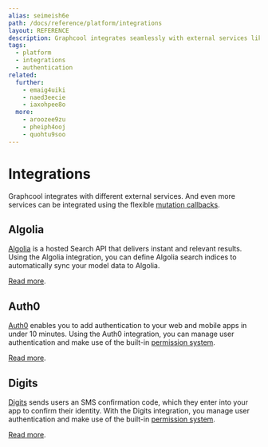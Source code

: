 ```yaml
---
alias: seimeish6e
path: /docs/reference/platform/integrations
layout: REFERENCE
description: Graphcool integrates seamlessly with external services like Auth0 and Algolia. For even more flexibility you can use mutation callbacks.
tags:
  - platform
  - integrations
  - authentication
related:
  further:
    - emaig4uiki
    - naed3eecie
    - iaxohpee8o
  more:
    - aroozee9zu
    - pheiph4ooj
    - quohtu9soo
---
```


# Integrations

Graphcool integrates with different external services. And even more services can be integrated using the flexible [mutation callbacks](!alias-ahlohd8ohn).

## Algolia

[Algolia](https://www.algolia.com/) is a hosted Search API that delivers instant and relevant results. Using the Algolia integration, you can define Algolia search indices to automatically sync your model data to Algolia.

[Read more](!alias-emaig4uiki).

## Auth0

[Auth0](https://auth0.com) enables you to add authentication to your web and mobile apps in under 10 minutes. Using the Auth0 integration, you can manage user authentication and make use of the built-in [permission system](!alias-iegoo0heez).

[Read more](!alias-naed3eecie).

## Digits

[Digits](https://get.digits.com) sends users an SMS confirmation code, which they enter into your app to confirm their identity. With the Digits integration, you manage user authentication and make use of the built-in [permission system](!alias-iaxohpee8o).

[Read more](!alias-emaig4uiki).
